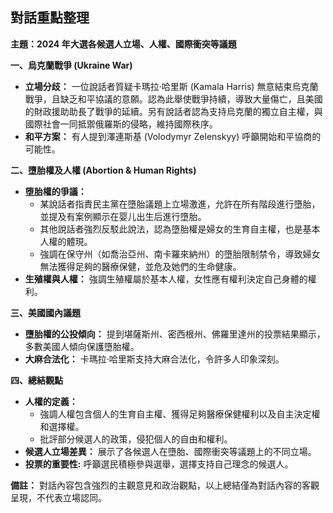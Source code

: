 ## 對話重點整理

**主題：2024 年大選各候選人立場、人權、國際衝突等議題**

**一、烏克蘭戰爭 (Ukraine War)**

*   **立場分歧：** 一位說話者質疑卡瑪拉·哈里斯 (Kamala Harris) 無意結束烏克蘭戰爭，且缺乏和平協議的意願。認為此舉使戰爭持續，導致大量傷亡，且美國的財政援助助長了戰爭的延續。另有說話者認為支持烏克蘭的獨立自主權，與國際社會一同抵禦俄羅斯的侵略，維持國際秩序。
*   **和平方案：** 有人提到澤連斯基 (Volodymyr Zelenskyy) 呼籲開始和平協商的可能性。

**二、墮胎權及人權 (Abortion & Human Rights)**

*   **堕胎權的爭議：**
    *   某說話者指責民主黨在墮胎議題上立場激進，允許在所有階段進行墮胎，並提及有案例顯示在婴儿出生后進行墮胎。
    *   其他說話者強烈反駁此說法，認為墮胎權是婦女的生育自主權，也是基本人權的體現。
    *   強調在保守州（如喬治亞州、南卡羅來納州）的墮胎限制禁令，導致婦女無法獲得足夠的醫療保健，並危及她們的生命健康。
*   **生殖權與人權：** 強調生殖權屬於基本人權，女性應有權利決定自己身體的權利。

**三、美國國內議題**

*   **墮胎權的公投傾向：** 提到堪薩斯州、密西根州、佛羅里達州的投票結果顯示，多數美國人傾向保護墮胎權。
*   **大麻合法化：** 卡瑪拉·哈里斯支持大麻合法化，令許多人印象深刻。

**四、總結觀點**

*   **人權的定義：**
    *   強調人權包含個人的生育自主權、獲得足夠醫療保健權利以及自主決定權和選擇權。
    *   批評部分候選人的政策，侵犯個人的自由和權利。
*   **候選人立場差異：** 展示了各候選人在墮胎、國際衝突等議題上的不同立場。
*   **投票的重要性:** 呼籲選民積極參與選舉，選擇支持自己理念的候選人。

**備註：** 對話內容包含強烈的主觀意見和政治觀點，以上總結僅為對話內容的客觀呈現，不代表立場認同。